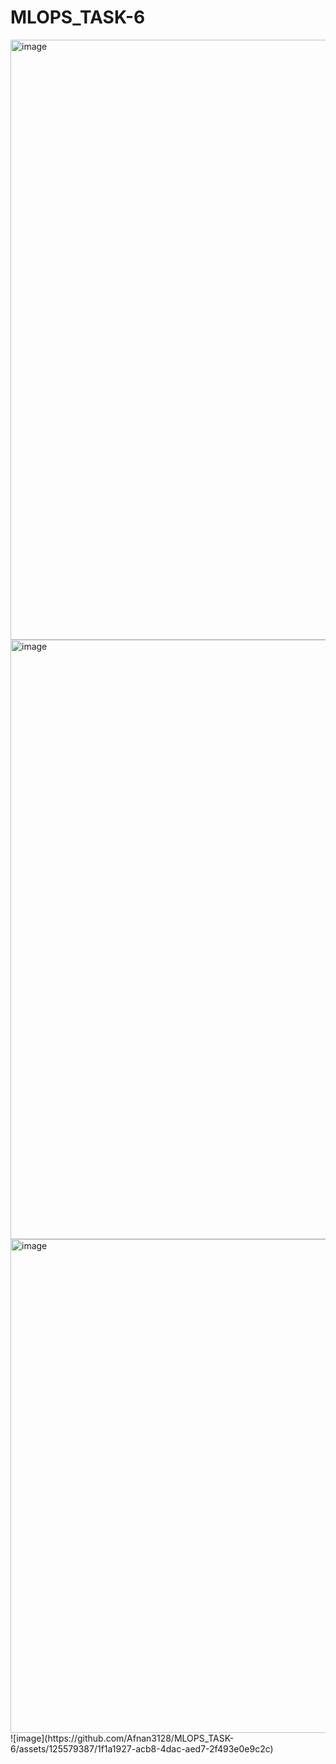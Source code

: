 # MLOPS_TASK-6
<img width="960" alt="image" src="https://github.com/Afnan3128/MLOPS_TASK-6/assets/159747778/d262f6a2-21ab-4364-b335-a6475f29be2c">
<img width="959" alt="image" src="https://github.com/Afnan3128/MLOPS_TASK-6/assets/159747778/77d160bd-89a9-46f2-b4c2-534cc416bbd5">
<img width="790" alt="image" src="https://github.com/Afnan3128/MLOPS_TASK-6/assets/159747778/25f048eb-7003-450f-8b55-9ca19351c4ce">
![image](https://github.com/Afnan3128/MLOPS_TASK-6/assets/125579387/1f1a1927-acb8-4dac-aed7-2f493e0e9c2c)


